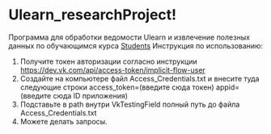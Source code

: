 # Ulearn_researchProject!
Программа для обработки ведомости Ulearn и извлечение полезных данных по обучающимся курса
[Students](https://user-images.githubusercontent.com/73733747/194772009-43737197-dedb-4bff-8de4-d5a994878315.png)
Инструкция по использованию:
1. Получите токен авторизации согласно инструкции https://dev.vk.com/api/access-token/implicit-flow-user
2. Создайте на компьютере файл Access_Credentials.txt и внесите туда следующие строки
  access_token=(введите сюда токен) 
  appid=(введите сюда ID приложения)
3. Подставьте в path внутри VkTestingField полный путь до файла Access_Credentials.txt
4. Можете делать запросы. 
